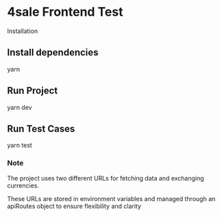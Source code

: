 # 4sale Frontend Test

Installation

## Install dependencies

yarn

## Run Project

yarn dev

## Run Test Cases

yarn test

### Note

The project uses two different URLs for fetching data and exchanging currencies.

These URLs are stored in environment variables and managed through an apiRoutes object to ensure flexibility and clarity
